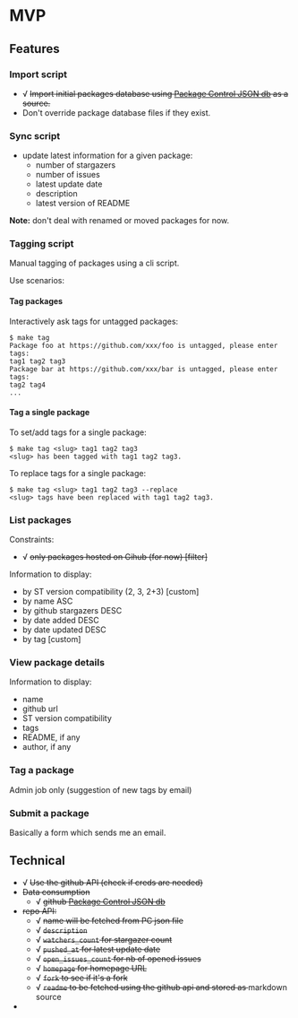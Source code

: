 MVP
===

## Features

### Import script

- √ <del>Import initial packages database using [Package Control JSON db] as a source.</del>
- Don't override package database files if they exist.

### Sync script

* update latest information for a given package:
    - number of stargazers
    - number of issues
    - latest update date
    - description
    - latest version of README

**Note:** don't deal with renamed or moved packages for now.

### Tagging script

Manual tagging of packages using a cli script.

Use scenarios:

#### Tag packages

Interactively ask tags for untagged packages:

```
$ make tag
Package foo at https://github.com/xxx/foo is untagged, please enter tags:
tag1 tag2 tag3
Package bar at https://github.com/xxx/bar is untagged, please enter tags:
tag2 tag4
...
```

#### Tag a single package

To set/add tags for a single package:

```
$ make tag <slug> tag1 tag2 tag3
<slug> has been tagged with tag1 tag2 tag3.
```

To replace tags for a single package:

```
$ make tag <slug> tag1 tag2 tag3 --replace
<slug> tags have been replaced with tag1 tag2 tag3.
```

### List packages

Constraints:

* √ <del>only packages hosted on Gihub (for now) [filter]</del>

Information to display:

- by ST version compatibility (2, 3, 2+3) [custom]
- by name ASC
- by github stargazers DESC
- by date added DESC
- by date updated DESC
- by tag [custom]

### View package details

Information to display:

- name
- github url
- ST version compatibility
- tags
- README, if any
- author, if any

### Tag a package

Admin job only (suggestion of new tags by email)

### Submit a package

Basically a form which sends me an email.

## Technical

* √ <del>Use the github API (check if creds are needed)</del>
* <del>Data consumption</del>
    - √ <del>github [Package Control JSON db]</del>
* <del>repo API:</del>
    - √ <del>name will be fetched from PC json file</del>
    - √ <del>`description`</del>
    - √ <del>`watchers_count` for stargazer count</del>
    - √ <del>`pushed_at` for latest update date</del>
    - √ <del>`open_issues_count` for nb of opened issues</del>
    - √ <del>`homepage` for homepage URL</del>
    - √ <del>`fork` to see if it's a fork</del>
    - √ <del>`readme` to be fetched using the github api and stored as </del>markdown source
*


[Package Control JSON db]: https://raw.github.com/wbond/package_control_channel/master/repositories.json
